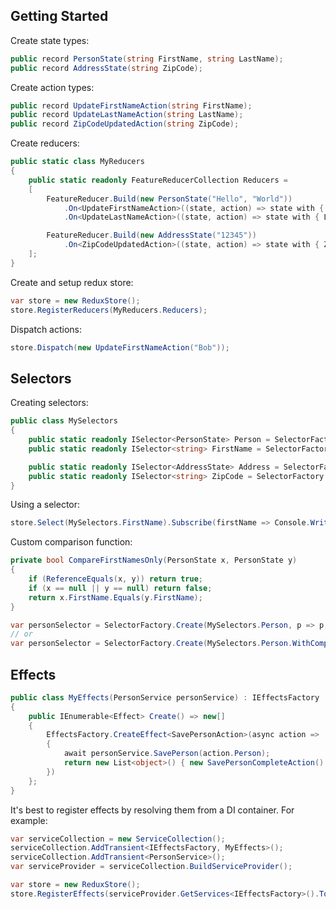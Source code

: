 ## Getting Started

Create state types:
```csharp
public record PersonState(string FirstName, string LastName);
public record AddressState(string ZipCode);
```

Create action types:

```csharp
public record UpdateFirstNameAction(string FirstName);
public record UpdateLastNameAction(string LastName);
public record ZipCodeUpdatedAction(string ZipCode);
```

Create reducers:
```csharp
public static class MyReducers
{
	public static readonly FeatureReducerCollection Reducers =
	[
		FeatureReducer.Build(new PersonState("Hello", "World"))
			.On<UpdateFirstNameAction>((state, action) => state with { FirstName = action.FirstName })
			.On<UpdateLastNameAction>((state, action) => state with { LastName = action.LastName }),

		FeatureReducer.Build(new AddressState("12345"))
			.On<ZipCodeUpdatedAction>((state, action) => state with { ZipCode = action.ZipCode })
	];
}
```

Create and setup redux store:
```csharp
var store = new ReduxStore();
store.RegisterReducers(MyReducers.Reducers);
```

Dispatch actions:
```csharp
store.Dispatch(new UpdateFirstNameAction("Bob"));
```

## Selectors

Creating selectors:
```csharp
public class MySelectors
{
	public static readonly ISelector<PersonState> Person = SelectorFactory.CreateFeature<PersonState>();
	public static readonly ISelector<string> FirstName = SelectorFactory.Create(Person, s => s.FirstName);

	public static readonly ISelector<AddressState> Address = SelectorFactory.CreateFeature<AddressState>();
	public static readonly ISelector<string> ZipCode = SelectorFactory.Create(Address, s => s.ZipCode);
}
```

Using a selector:
```csharp
store.Select(MySelectors.FirstName).Subscribe(firstName => Console.WriteLine(firstName));
```

Custom comparison function:
```csharp
private bool CompareFirstNamesOnly(PersonState x, PersonState y)
{
	if (ReferenceEquals(x, y)) return true;
	if (x == null || y == null) return false;
	return x.FirstName.Equals(y.FirstName);
}
```

```csharp
var personSelector = SelectorFactory.Create(MySelectors.Person, p => p, CompareFirstNamesOnly);
// or
var personSelector = SelectorFactory.Create(MySelectors.Person.WithComparer(CompareFirstNamesOnly), p => p);
```

## Effects

```csharp
public class MyEffects(PersonService personService) : IEffectsFactory
{
	public IEnumerable<Effect> Create() => new[]
	{
		EffectsFactory.CreateEffect<SavePersonAction>(async action =>
		{
			await personService.SavePerson(action.Person);
			return new List<object>() { new SavePersonCompleteAction() };
		})
	};
}
```

It's best to register effects by resolving them from a DI container.  For example:
```csharp
var serviceCollection = new ServiceCollection();
serviceCollection.AddTransient<IEffectsFactory, MyEffects>();
serviceCollection.AddTransient<PersonService>();
var serviceProvider = serviceCollection.BuildServiceProvider();

var store = new ReduxStore();
store.RegisterEffects(serviceProvider.GetServices<IEffectsFactory>().ToArray());
```
